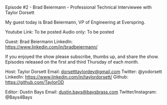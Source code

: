 Episode #2 - Brad Beiermann - Professional Technical Interviewee with Taylor Dorsett

My guest today is Brad Beiermann, VP of Engineering at Everspring. 

Youtube Link: To be posted
Audio only: To be posted

Guest: Brad Beiermann
LinkedIn: https://www.linkedin.com/in/bradbeiermann/

If you enjoyed the show please subscribe, thumbs up, and share the show. 
Episodes released on the first and third Thursday of each month.

Host: Taylor Dorsett
Email: dorsetttaylordev@gmail.com
Twitter: @yodorsett
LinkedIn: https://www.linkedin.com/in/taylordorsett/
Github: https://github.com/TaylorOD

Editor: Dustin Bays
Email: dustin.bays@baysbrass.com
Twitter/Instagram: @Bays4Bays
